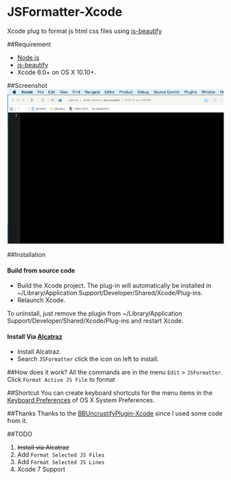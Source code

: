 # JSFormatter-Xcode
Xcode plug to format js html css files using [js-beautify](https://github.com/beautify-web/js-beautify)

##Requirement
* [Node.js](https://nodejs.org/)
* [js-beautify](https://github.com/beautify-web/js-beautify)
* Xcode 6.0+ on OS X 10.10+.

##Screenshot
![image](https://raw.githubusercontent.com/bumaociyuan/JSFormatter-Xcode/master/screenshot.gif)


##Installation

#### Build from source code 

* Build the Xcode project. The plug-in will automatically be installed in ~/Library/Application Support/Developer/Shared/Xcode/Plug-ins.
* Relaunch Xcode.

To uninstall, just remove the plugin from ~/Library/Application Support/Developer/Shared/Xcode/Plug-ins and restart Xcode.

#### Install Via [Alcatraz](http://alcatraz.io/)

* Install Alcatraz.
* Search `JSFormatter` click the icon on left to install.


##How does it work?
All the commands are in the menu `Edit` > `JSFormatter`.
Click `Format Active JS File` to format 

##Shortcut
You can create keyboard shortcuts for the menu items in the [Keyboard Preferences](http://support.apple.com/kb/ph3957) of OS X System Preferences.

##Thanks
Thanks to the [BBUncrustifyPlugin-Xcode](https://github.com/benoitsan/BBUncrustifyPlugin-Xcode) since I used some code from it.

##TODO

1. ~~Install via Alcatraz~~
2. Add `Format Selected JS Files`
3. Add `Format Selected JS Lines`
4. Xcode 7 Support
